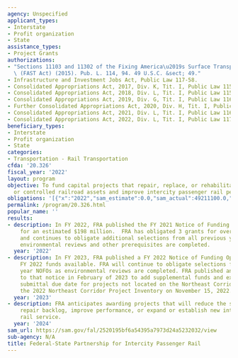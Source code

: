 ```yaml
---
agency: Unspecified
applicant_types:
- Interstate
- Profit organization
- State
assistance_types:
- Project Grants
authorizations:
- "Sections 11103 and 11302 of the Fixing America\u2019s Surface Transportation Act\
  \ (FAST Act) (2015). Pub. L. 114, 94. 49 U.S.C. &sect; 49."
- Infrastructure and Investment Jobs Act, Public Law 117-58.
- Consolidated Appropriations Act, 2017, Div. K, Tit. I, Public Law 115-31.
- Consolidated Appropriations Act, 2018, Div. L, Tit. I, Public Law 115-141.
- Consolidated Appropriations Act, 2019, Div. G, Tit. I, Public Law 116-6.
- Further Consolidated Appropriations Act, 2020, Div. H, Tit. I, Public Law 116-94.
- Consolidated Appropriations Act, 2021, Div. L, Tit. I, Public Law 116-260.
- Consolidated Appropriations Act, 2022, Div. L, Tit. I, Public Law 117-103.
beneficiary_types:
- Interstate
- Profit organization
- State
categories:
- Transportation - Rail Transportation
cfda: '20.326'
fiscal_year: '2022'
layout: program
objective: To fund capital projects that repair, replace, or rehabilitate publicly-owned
  or controlled railroad assets and improve intercity passenger rail performance.
obligations: '[{"x":"2022","sam_estimate":0.0,"sam_actual":49211100.0,"usa_spending_actual":49211100.0},{"x":"2023","sam_estimate":300000000.0,"sam_actual":0.0,"usa_spending_actual":131320382.0},{"x":"2024","sam_estimate":3832000000.0,"sam_actual":0.0,"usa_spending_actual":0.0}]'
permalink: /program/20.326.html
popular_name: ''
results:
- description: In FY 2022, FRA published the FY 2021 Notice of Funding Opportunity
    for an estimated $198 million.  FRA has obligated 3 grants for over $49 million
    and continues to obligate additional selections from all previous year NOFOs as
    environmental reviews and other prerequisites are completed.
  year: '2022'
- description: In FY 2023, FRA published a FY 2022 Notice of Funding Opportunity making
    FY 2022 funds available. FRA will continue to obligate selections from all previous
    year NOFOs as environmental reviews are completed. FRA published an amendment
    to that notice in February of 2023 to add supplemental funds and extend the application
    submittal due date for projects not located on the Northeast Corridor. FRA published
    the 2022 Northeast Corridor Project Inventory on November 15, 2022.
  year: '2023'
- description: FRA anticipates awarding projects that will reduce the state of good
    repair backlog, improve performance, or expand or establish new intercity passenger
    rail service.
  year: '2024'
sam_url: https://sam.gov/fal/2520195bf6a54395a7973d24a5232032/view
sub-agency: N/A
title: Federal-State Partnership for Intercity Passenger Rail
---
```

